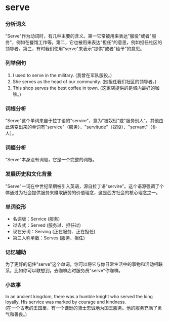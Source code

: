 # serve

### 分析词义

  

"Serve"作为动词时，有几种主要的含义。第一它常被用来表达"服役"或者"服务"，例如在餐馆工作等。第二，它也被用来表达"担任"的意思，例如担任社区的领导者。第三，有时我们使用"serve"来表示"提供"或者"给予"的意思。

  

### 列举例句

  

1.  I used to serve in the military. (我曾在军队服役。)
2.  She serves as the head of our community. (她担任我们社区的领导者。)
3.  This shop serves the best coffee in town. (这家店提供的是城内最好的咖啡。)

  

### 词根分析

  

"Serve"这个单词来自于拉丁语的"servire"，意为"被奴役"或"服务别人"。其他由此演变出来的单词有"service"（服务）、"servitude"（奴役）、"servant"（仆人）。

  

### 词缀分析

  

"Serve"本身没有词缀，它是一个完整的词根。

  

### 发展历史和文化背景

  

"Serve"一词在中世纪早期被引入英语，源自拉丁语"servire"。这个语源强调了个体通过为社会提供服务来赚取酬劳的价值理念，这是西方社会的核心理念之一。

  

### 单词变形

  

*   名词版：Service (服务)
*   过去式：Served (服务过、担任过)
*   现在分词：Serving (正在服务、正在担任)
*   第三人称单数：Serves (服务、担任)

  

### 记忆辅助

  

为了更好的记住"serve"这个单词，你可以将它与你日常生活中的事物和活动相联系，比如你可以联想到，去咖啡店时服务员"serve"你咖啡。

  

### 小故事

  

In an ancient kingdom, there was a humble knight who served the king loyally. His service was marked by courage and kindness.  
(在一个古老的王国里，有一个谦逊的骑士忠诚地为国王服务。他的服务充满了勇气和善良。)
